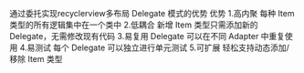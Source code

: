 通过委托实现recyclerview多布局
Delegate 模式的优势
优势
1.高内聚	每种 Item 类型的所有逻辑集中在一个类中
2.低耦合	新增 Item 类型只需添加新的 Delegate，无需修改现有代码
3.易复用	Delegate 可以在不同 Adapter 中重复使用
4.易测试	每个 Delegate 可以独立进行单元测试
5.可扩展	轻松支持动态添加/移除 Item 类型
